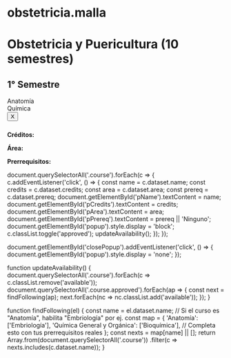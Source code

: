 # obstetricia.malla
<!DOCTYPE html>
<html lang="es">
<head>
  <meta charset="UTF-8">
  <title>Malla Obstetricia y Puericultura UV</title>
  <link rel="stylesheet" href="style.css">
</head>
<body>
  <h1>Obstetricia y Puericultura (10 semestres)</h1>
  <div class="grid">
    <!-- Primer semestre ejemplo -->
    <div class="semester">
      <h2>1° Semestre</h2>
      <div class="course" data-name="Anatomía" data-credits="6" data-area="Básica" data-prereq="">Anatomía</div>
      <div class="course" data-name="Química General y Orgánica" data-credits="3" data-area="Básica" data-prereq="">Química</div>
      <!-- Añade los demás ramos según tu imagen -->
    </div>
    <!-- Continúa los semestres 2° a 10° -->
  </div>

  <div id="popup" class="popup">
    <button id="closePopup">X</button>
    <h3 id="pName"></h3>
    <p><strong>Créditos:</strong> <span id="pCredits"></span></p>
    <p><strong>Área:</strong> <span id="pArea"></span></p>
    <p><strong>Prerrequisitos:</strong> <span id="pPrereq"></span></p>
  </div>

  <script src="script.js"></script>
</body> 
</html>
document.querySelectorAll('.course').forEach(c => {
  c.addEventListener('click', () => {
    const name = c.dataset.name;
    const credits = c.dataset.credits;
    const area = c.dataset.area;
    const prereq = c.dataset.prereq;
    document.getElementById('pName').textContent = name;
    document.getElementById('pCredits').textContent = credits;
    document.getElementById('pArea').textContent = area;
    document.getElementById('pPrereq').textContent = prereq || 'Ninguno';
    document.getElementById('popup').style.display = 'block';
    c.classList.toggle('approved');
    updateAvailability();
  });
});

document.getElementById('closePopup').addEventListener('click', () => {
  document.getElementById('popup').style.display = 'none';
});

function updateAvailability() {
  document.querySelectorAll('.course').forEach(c => c.classList.remove('available'));
  document.querySelectorAll('.course.approved').forEach(ap => {
    const next = findFollowing(ap);
    next.forEach(nc => nc.classList.add('available'));
  });
}

function findFollowing(el) {
  const name = el.dataset.name;
  // Si el curso es "Anatomía", habilita "Embriología" por ej.
  const map = {
    'Anatomía': ['Embriología'],
    'Química General y Orgánica': ['Bioquímica'],
    // Completa esto con tus prerrequisitos reales
  };
  const nexts = map[name] || [];
  return Array.from(document.querySelectorAll('.course'))
    .filter(c => nexts.includes(c.dataset.name));
}
